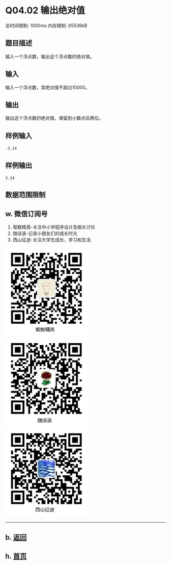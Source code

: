 # Q04.02 输出绝对值

总时间限制: 1000ms 内存限制: 65536kB

## 题目描述   

输入一个浮点数，输出这个浮点数的绝对值。

## 输入   

输入一个浮点数，其绝对值不超过10000。

## 输出   

输出这个浮点数的绝对值，保留到小数点后两位。

## 样例输入

    -3.14

## 样例输出

    3.14

## 数据范围限制

## w. 微信订阅号

1. 智数精英-关注中小学程序设计及相关讨论
2. 随话录-记录小朋友们的成长时光
2. 西山征途-关注大学生成长、学习和生活

![欢迎关注“智数精英”订阅号](../../assets/me/img/idea8.jpg)
![欢迎关注“随话录”订阅号](../../assets/me/img/shl8.jpg)
![欢迎关注“西山征途”订阅号](../../assets/me/img/xszt8.jpg)

----------

## b. [返回](../)
    
## h. [首页](../../)

